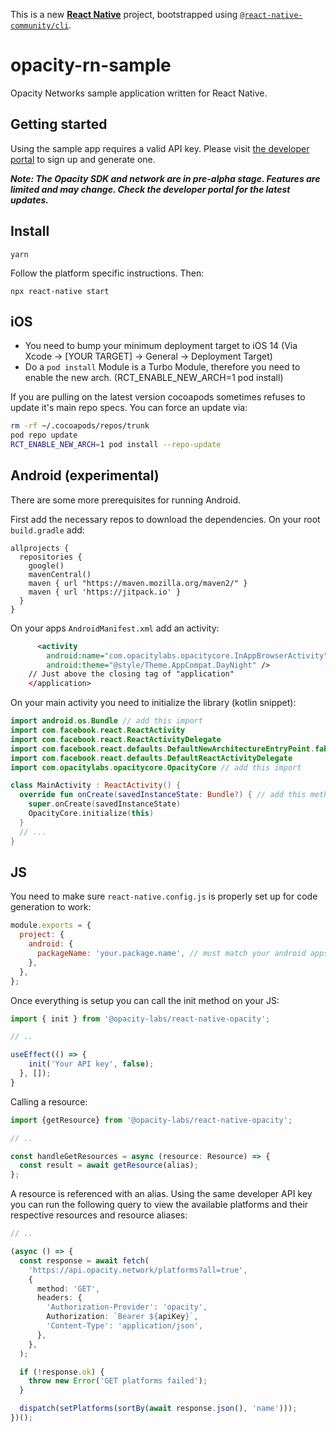 This is a new [**React Native**](https://reactnative.dev) project, bootstrapped using [`@react-native-community/cli`](https://github.com/react-native-community/cli).

# opacity-rn-sample

Opacity Networks sample application written for React Native.

## Getting started

Using the sample app requires a valid API key. Please visit [the developer portal](https://app.opacity.network) to sign up and generate one.

**_Note: The Opacity SDK and network are in pre-alpha stage. Features are limited and may change. Check the developer portal for the latest updates._**

## Install

```
yarn
```

Follow the platform specific instructions. Then:

```
npx react-native start
```

## iOS

- You need to bump your minimum deployment target to iOS 14 (Via Xcode → [YOUR TARGET] → General → Deployment Target)
- Do a `pod install` Module is a Turbo Module, therefore you need to enable the new arch. (RCT_ENABLE_NEW_ARCH=1 pod install)

If you are pulling on the latest version cocoapods sometimes refuses to update it's main repo specs. You can force an update via:

```sh
rm -rf ~/.cocoapods/repos/trunk
pod repo update
RCT_ENABLE_NEW_ARCH=1 pod install --repo-update
```

## Android (experimental)

There are some more prerequisites for running Android.

First add the necessary repos to download the dependencies. On your root `build.gradle` add:

```
allprojects {
  repositories {
    google()
    mavenCentral()
    maven { url "https://maven.mozilla.org/maven2/" }
    maven { url 'https://jitpack.io' }
  }
}
```

On your apps `AndroidManifest.xml` add an activity:

```xml
      <activity
        android:name="com.opacitylabs.opacitycore.InAppBrowserActivity"
        android:theme="@style/Theme.AppCompat.DayNight" />
    // Just above the closing tag of "application"
    </application>
```

On your main activity you need to initialize the library (kotlin snippet):

```kotlin
import android.os.Bundle // add this import
import com.facebook.react.ReactActivity
import com.facebook.react.ReactActivityDelegate
import com.facebook.react.defaults.DefaultNewArchitectureEntryPoint.fabricEnabled
import com.facebook.react.defaults.DefaultReactActivityDelegate
import com.opacitylabs.opacitycore.OpacityCore // add this import

class MainActivity : ReactActivity() {
  override fun onCreate(savedInstanceState: Bundle?) { // add this method
    super.onCreate(savedInstanceState)
    OpacityCore.initialize(this)
  }
  // ...
}
```

## JS

You need to make sure `react-native.config.js` is properly set up for code generation to work:

```js
module.exports = {
  project: {
    android: {
      packageName: 'your.package.name', // must match your android apps package name, take a look into build.gradle
    },
  },
};
```

Once everything is setup you can call the init method on your JS:

```ts
import { init } from '@opacity-labs/react-native-opacity';

// ..

useEffect(() => {
    init('Your API key', false);
  }, []);
}

```

Calling a resource:

```ts
import {getResource} from '@opacity-labs/react-native-opacity';

// ..

const handleGetResources = async (resource: Resource) => {
  const result = await getResource(alias);
};
```

A resource is referenced with an alias. Using the same developer API key you can run the following query to view the available platforms and their respective resources and resource aliases:

```ts
// ..

(async () => {
  const response = await fetch(
    'https://api.opacity.network/platforms?all=true',
    {
      method: 'GET',
      headers: {
        'Authorization-Provider': 'opacity',
        Authorization: `Bearer ${apiKey}`,
        'Content-Type': 'application/json',
      },
    },
  );

  if (!response.ok) {
    throw new Error('GET platforms failed');
  }

  dispatch(setPlatforms(sortBy(await response.json(), 'name')));
})();
```
